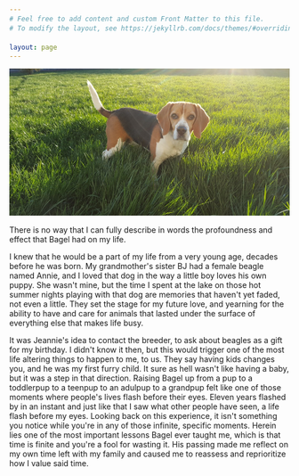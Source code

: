 ```yaml
---
# Feel free to add content and custom Front Matter to this file.
# To modify the layout, see https://jekyllrb.com/docs/themes/#overriding-theme-defaults

layout: page
---
```

![](assets/bagel-cropped-compressed.jpg)

There is no way that I can fully describe in words the profoundness and effect that Bagel had on my life.

I knew that he would be a part of my life from a very young age, decades before he was born. My grandmother's sister BJ had a female beagle named Annie, and I loved that dog in the way a little boy loves his own puppy. She wasn't mine, but the time I spent at the lake on those hot summer nights playing with that dog are memories that haven't yet faded, not even a little. They set the stage for my future love, and yearning for the ability to have and care for animals that lasted under the surface of everything else that makes life busy.

It was Jeannie's idea to contact the breeder, to ask about beagles as a gift for my birthday. I didn't know it then, but this would trigger one of the most life altering things to happen to me, to us. They say having kids changes you, and he was my first furry child. It sure as hell wasn't like having a baby, but it was a step in that direction. Raising Bagel up from a pup to a toddlerpup to a teenpup to an adulpup to a grandpup felt like one of those moments where people's lives flash before their eyes. Eleven years flashed by in an instant and just like that I saw what other people have seen, a life flash before my eyes. Looking back on this experience, it isn't something you notice while you're in any of those infinite, specific moments. Herein lies one of the most important lessons Bagel ever taught me, which is that time is finite and you're a fool for wasting it. His passing made me reflect on my own time left with my family and caused me to reassess and reprioritize how I value said time.